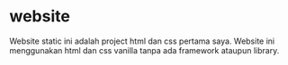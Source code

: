 # website
Website static ini adalah project html dan css pertama saya. Website ini menggunakan html dan css vanilla tanpa ada framework ataupun library.